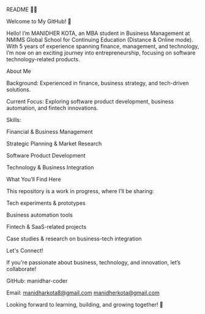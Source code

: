 README 📖👋

Welcome to My GitHub! 🤝

Hello! I’m MANIDHER KOTA, an MBA student in Business Management at NMIMS Global School for Continuing Education (Distance & Online mode). With 5 years of experience spanning finance, management, and technology, I’m now on an exciting journey into entrepreneurship, focusing on software technology-related products.

About Me

Background: Experienced in finance, business strategy, and tech-driven solutions.

Current Focus: Exploring software product development, business automation, and fintech innovations.

Skills:

Financial & Business Management

Strategic Planning & Market Research

Software Product Development

Technology & Business Integration



What You’ll Find Here

This repository is a work in progress, where I’ll be sharing:

Tech experiments & prototypes

Business automation tools

Fintech & SaaS-related projects

Case studies & research on business-tech integration


Let's Connect!

If you're passionate about business, technology, and innovation, let’s collaborate!

GitHub: manidhar-coder

Email: manidharkota8@gmail.com manidherkota@gmail.com


Looking forward to learning, building, and growing together! 🚀



<!--
**manidhar-coder/manidhar-coder** is a ✨ _special_ ✨ repository because its `README.md` (this file) appears on your GitHub profile.

Here are some ideas to get you started:

- 🔭 I’m currently working on ...
- 🌱 I’m currently learning ...
- 👯 I’m looking to collaborate on ...
- 🤔 I’m looking for help with ...
- 💬 Ask me about ...
- 📫 How to reach me: ...
- 😄 Pronouns: ...
- ⚡ Fun fact: ...
-->
